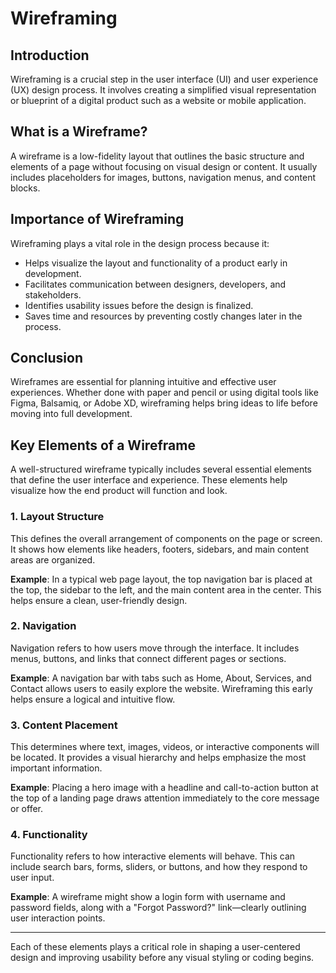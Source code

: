 # Wireframing

## Introduction
Wireframing is a crucial step in the user interface (UI) and user experience (UX) design process. It involves creating a simplified visual representation or blueprint of a digital product such as a website or mobile application.

## What is a Wireframe?
A wireframe is a low-fidelity layout that outlines the basic structure and elements of a page without focusing on visual design or content. It usually includes placeholders for images, buttons, navigation menus, and content blocks.

## Importance of Wireframing
Wireframing plays a vital role in the design process because it:

- Helps visualize the layout and functionality of a product early in development.
- Facilitates communication between designers, developers, and stakeholders.
- Identifies usability issues before the design is finalized.
- Saves time and resources by preventing costly changes later in the process.

## Conclusion
Wireframes are essential for planning intuitive and effective user experiences. Whether done with paper and pencil or using digital tools like Figma, Balsamiq, or Adobe XD, wireframing helps bring ideas to life before moving into full development.

## Key Elements of a Wireframe

A well-structured wireframe typically includes several essential elements that define the user interface and experience. These elements help visualize how the end product will function and look.

### 1. Layout Structure
This defines the overall arrangement of components on the page or screen. It shows how elements like headers, footers, sidebars, and main content areas are organized.

**Example**: In a typical web page layout, the top navigation bar is placed at the top, the sidebar to the left, and the main content area in the center. This helps ensure a clean, user-friendly design.

### 2. Navigation
Navigation refers to how users move through the interface. It includes menus, buttons, and links that connect different pages or sections.

**Example**: A navigation bar with tabs such as Home, About, Services, and Contact allows users to easily explore the website. Wireframing this early helps ensure a logical and intuitive flow.

### 3. Content Placement
This determines where text, images, videos, or interactive components will be located. It provides a visual hierarchy and helps emphasize the most important information.

**Example**: Placing a hero image with a headline and call-to-action button at the top of a landing page draws attention immediately to the core message or offer.

### 4. Functionality
Functionality refers to how interactive elements will behave. This can include search bars, forms, sliders, or buttons, and how they respond to user input.

**Example**: A wireframe might show a login form with username and password fields, along with a "Forgot Password?" link—clearly outlining user interaction points.

---

Each of these elements plays a critical role in shaping a user-centered design and improving usability before any visual styling or coding begins.



